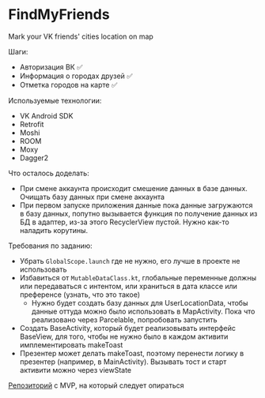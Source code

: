 # FindMyFriends
Mark your VK friends' cities location on map

Шаги:
* Авторизация ВК :white_check_mark:
* Информация о городах друзей :white_check_mark:
* Отметка городов на карте :white_check_mark:

Используемые технологии:
* VK Android SDK
* Retrofit
* Moshi
* ROOM
* Moxy
* Dagger2

Что осталось доделать:
* При смене аккаунта происходит смешение данных в базе данных. Очищать базу данных при смене аккаунта
* При первом запуске приложения данные пока данные загружаются в базу данных, попутно вызывается функция по получение данных из БД в адаптер, из-за этого RecyclerView пустой. Нужно как-то наладить корутины.

Требования по заданию:
* Убрать `GlobalScope.launch` где не нужно, его лучше в проекте не использовать
* Избавиться от `MutableDataClass.kt`, глобальные переменные должны или передаваться с интентом, или храниться в дата классе или преференсе (узнать, что это такое)
  * Нужно будет создать базу данных для UserLocationData, чтобы данные оттуда можно было использовать в MapActivity. Пока что реализовано через Parcelable, попробовать запустить
* Создать BaseActivity, который будет реализовывать интерфейс BaseView, для того, чтобы не нужно было в каждом активити имплементировать makeToast
* Презентер может делать makeToast, поэтому перенести логику в презентер (например, в MainActivity). Вызывать тост и старт активити можно через viewState

[Репозиторий](https://github.com/KostiaLeo/moxy-dagger2-rxjava) с MVP, на который следует опираться
